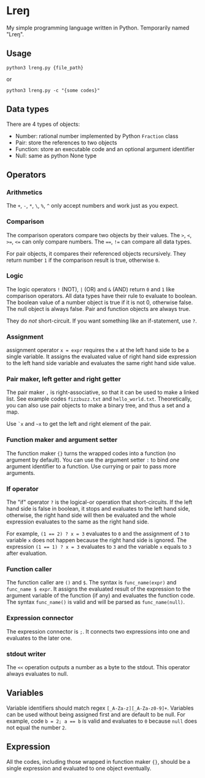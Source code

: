 # Lreŋ

My simple programming language written in Python. Temporarily named "Lreŋ".

## Usage

```
python3 lreng.py {file_path}
```

or

```
python3 lreng.py -c "{some codes}"
```

## Data types

There are 4 types of objects:
- Number: rational number implemented by Python `Fraction` class
- Pair: store the references to two objects
- Function: store an executable code and an optional argument identifier
- Null: same as python None type

## Operators

### Arithmetics

The `+`, `-`, `*`, `\`, `%`, `^` only accept numbers and work just as you expect.

### Comparison

The comparison operators compare two objects by their values. The `>`, `<`, `>=`, `<=` can only compare numbers. The `==`, `!=` can compare all data types.

For pair objects, it compares their referenced objects recursively. They return number `1` if the comparison result is true, otherwise `0`.

### Logic

The logic operators `!` (NOT), `|` (OR) and `&` (AND) return `0` and `1` like comparison operators. All data types have their rule to evaluate to boolean. The boolean value of a number object is true if it is not 0, otherwise false. The null object is always false. Pair and function objects are always true.

They do *not* short-circuit. If you want something like an if-statement, use `?`.

### Assignment

assignment operator `x = expr` requires the `x` at the left hand side to be a single variable. It assigns the evaluated value of right hand side expression to the left hand side variable and evaluates the same right hand side value.

### Pair maker, left getter and right getter

The pair maker `,` is right-associative, so that it can be used to make a linked list. See example codes `fizzbuzz.txt` and `hello_world.txt`. Theoretically, you can also use pair objects to make a binary tree, and thus a set and a map.

Use `` `x `` and `~x` to get the left and right element of the pair.

### Function maker and argument setter

The function maker `{}` turns the wrapped codes into a function (no argument by default). You can use the argument setter `:` to bind *one* argument identifier to a function. Use currying or pair to pass more arguments.

### If operator

The "if" operator `?` is the logical-or operation that short-circuits. If the left hand side is false in boolean, it stops and evaluates to the left hand side, otherwise, the right hand side will then be evaluated and the whole expression evaluates to the same as the right hand side.

For example, `(1 == 2) ? x = 3` evaluates to `0` and the assignment of `3` to variable `x` does not happen because the right hand side is ignored. The expression `(1 == 1) ? x = 3` evaluates to `3` and the variable `x` equals to `3` after evaluation.

### Function caller

The function caller are `()` and `$`. The syntax is `func_name(expr)` and `func_name $ expr`. It assigns the evaluated result of the expression to the argument variable of the function (if any) and evaluates the function code. The syntax `func_name()` is valid and will be parsed as `func_name(null)`.

### Expression connector

The expression connector is `;`. It connects two expressions into one and evaluates to the later one.

### stdout writer

The `<<` operation outputs a number as a byte to the stdout. This operator always evaluates to null.

## Variables

Variable identifiers should match regex `[_A-Za-z][_A-Za-z0-9]+`. Variables can be used without being assigned first and are default to be null. For example, code `b = 2; a == b` is valid and evaluates to `0` because `null` does not equal the number `2`.

## Expression

All the codes, including those wrapped in function maker `{}`, should be a single expression and evaluated to one object eventually.   
